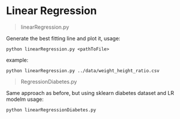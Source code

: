 # Linear Regression

> linearRegression.py

Generate the best fitting line and plot it, usage:

    python linearRegression.py <pathToFile>

example:

    python linearRegression.py ../data/weight_height_ratio.csv


> RegressionDiabetes.py

Same approach as before, but using sklearn diabetes dataset and LR modelm usage:

    python linearRegressionDiabetes.py
